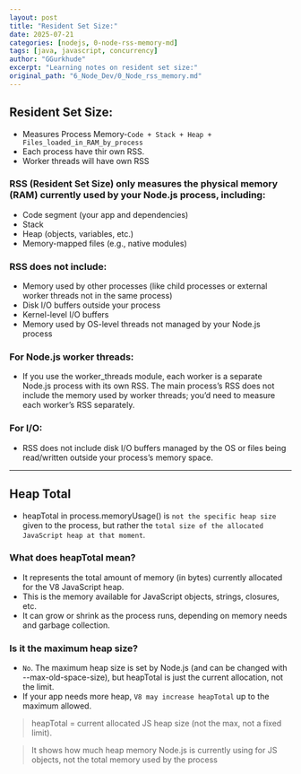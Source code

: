 ```yaml
---
layout: post
title: "Resident Set Size:"
date: 2025-07-21
categories: [nodejs, 0-node-rss-memory-md]
tags: [java, javascript, concurrency]
author: "GGurkhude"
excerpt: "Learning notes on resident set size:"
original_path: "6_Node_Dev/0_Node_rss_memory.md"
---
```


## Resident Set Size:
- Measures Process Memory-`Code + Stack + Heap + Files_loaded_in_RAM_by_process`
- Each process have thir own RSS.
- Worker threads will have own RSS

### RSS (Resident Set Size) only measures the physical memory (RAM) currently used by your Node.js process, including:
   - Code segment (your app and dependencies)
   - Stack
   - Heap (objects, variables, etc.)
   - Memory-mapped files (e.g., native modules)
### RSS does not include:

- Memory used by other processes (like child processes or external worker threads not in the same process)
- Disk I/O buffers outside your process
- Kernel-level I/O buffers
- Memory used by OS-level threads not managed by your Node.js process
### For Node.js worker threads:
- If you use the worker_threads module, each worker is a separate Node.js process with its own RSS. The main process’s RSS does not include the memory used by worker threads; you’d need to measure each worker’s RSS separately.
### For I/O:

- RSS does not include disk I/O buffers managed by the OS or files being read/written outside your process’s memory space.

----

## Heap Total
- heapTotal in process.memoryUsage() is `not the specific heap size` given to the process, but rather the `total size of the allocated JavaScript heap at that moment`.
### What does heapTotal mean?
- It represents the total amount of memory (in bytes) currently allocated for the V8 JavaScript heap.
- This is the memory available for JavaScript objects, strings, closures, etc.
- It can grow or shrink as the process runs, depending on memory needs and garbage collection.

### Is it the maximum heap size?
- `No`. The maximum heap size is set by Node.js (and can be changed with --max-old-space-size), but heapTotal is just the current allocation, not the limit.
- If your app needs more heap, `V8 may increase heapTotal` up to the maximum allowed.

> heapTotal = current allocated JS heap size (not the max, not a fixed limit).

> It shows how much heap memory Node.js is currently using for JS objects, not the total memory used by the process